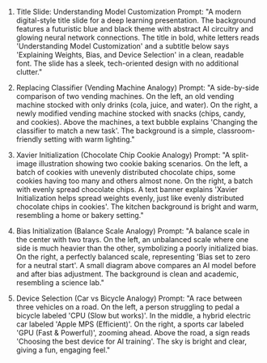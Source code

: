 1. Title Slide: Understanding Model Customization
Prompt: "A modern digital-style title slide for a deep learning presentation. The background features a futuristic blue and black theme with abstract AI circuitry and glowing neural network connections. The title in bold, white letters reads 'Understanding Model Customization' and a subtitle below says 'Explaining Weights, Bias, and Device Selection' in a clean, readable font. The slide has a sleek, tech-oriented design with no additional clutter."

2. Replacing Classifier (Vending Machine Analogy)
Prompt: "A side-by-side comparison of two vending machines. On the left, an old vending machine stocked with only drinks (cola, juice, and water). On the right, a newly modified vending machine stocked with snacks (chips, candy, and cookies). Above the machines, a text bubble explains 'Changing the classifier to match a new task'. The background is a simple, classroom-friendly setting with warm lighting."

3. Xavier Initialization (Chocolate Chip Cookie Analogy)
Prompt: "A split-image illustration showing two cookie baking scenarios. On the left, a batch of cookies with unevenly distributed chocolate chips, some cookies having too many and others almost none. On the right, a batch with evenly spread chocolate chips. A text banner explains 'Xavier Initialization helps spread weights evenly, just like evenly distributed chocolate chips in cookies'. The kitchen background is bright and warm, resembling a home or bakery setting."

4. Bias Initialization (Balance Scale Analogy)
Prompt: "A balance scale in the center with two trays. On the left, an unbalanced scale where one side is much heavier than the other, symbolizing a poorly initialized bias. On the right, a perfectly balanced scale, representing 'Bias set to zero for a neutral start'. A small diagram above compares an AI model before and after bias adjustment. The background is clean and academic, resembling a science lab."

5. Device Selection (Car vs Bicycle Analogy)
Prompt: "A race between three vehicles on a road. On the left, a person struggling to pedal a bicycle labeled 'CPU (Slow but works)'. In the middle, a hybrid electric car labeled 'Apple MPS (Efficient)'. On the right, a sports car labeled 'GPU (Fast & Powerful)', zooming ahead. Above the road, a sign reads 'Choosing the best device for AI training'. The sky is bright and clear, giving a fun, engaging feel."